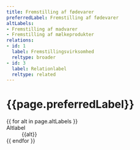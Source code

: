 ```yaml
---
title: Fremstilling af fødevarer
preferredLabel: Fremstilling af fødevarer
altLabels:
- Fremstilling af madvarer
- Fremstilling af mælkeprodukter
relations:
- id: 1
  label: Fremstillingsvirksomhed
  reltype: broader
- id: 3
  label: Relationlabel
  reltype: related
---
```


<h1>{{page.preferredLabel}}</h1>
<dl>
{{ for alt in page.altLabels }}
  <dt>Altlabel</dt>
  <dd>{{alt}}</dd>
{{ endfor }}
</dl>
